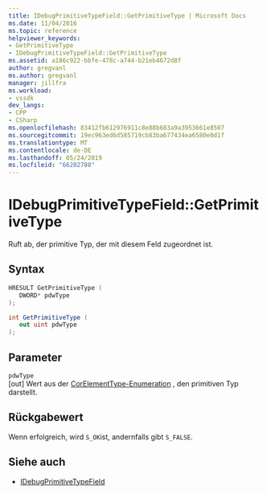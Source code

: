 ```yaml
---
title: IDebugPrimitiveTypeField::GetPrimitiveType | Microsoft Docs
ms.date: 11/04/2016
ms.topic: reference
helpviewer_keywords:
- GetPrimitiveType
- IDebugPrimitiveTypeField::GetPrimitiveType
ms.assetid: a186c922-bbfe-478c-a744-b21eb4672d8f
author: gregvanl
ms.author: gregvanl
manager: jillfra
ms.workload:
- vssdk
dev_langs:
- CPP
- CSharp
ms.openlocfilehash: 83412fb612976911c8e88b683a9a3953661e8507
ms.sourcegitcommit: 19ec963ed6d585719cb83ba677434ea6580e0d1f
ms.translationtype: MT
ms.contentlocale: de-DE
ms.lasthandoff: 05/24/2019
ms.locfileid: "66202788"
---
```

# <a name="idebugprimitivetypefieldgetprimitivetype"></a>IDebugPrimitiveTypeField::GetPrimitiveType
Ruft ab, der primitive Typ, der mit diesem Feld zugeordnet ist.

## <a name="syntax"></a>Syntax

```cpp
HRESULT GetPrimitiveType (
   DWORD* pdwType
);
```

```csharp
int GetPrimitiveType (
   out uint pdwType
);
```

## <a name="parameters"></a>Parameter
`pdwType`\
[out] Wert aus der [CorElementType-Enumeration](/dotnet/framework/unmanaged-api/metadata/corelementtype-enumeration) , den primitiven Typ darstellt.

## <a name="return-value"></a>Rückgabewert
 Wenn erfolgreich, wird `S_OK`ist, andernfalls gibt `S_FALSE`.

## <a name="see-also"></a>Siehe auch
- [IDebugPrimitiveTypeField](../../../extensibility/debugger/reference/idebugprimitivetypefield.md)